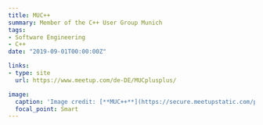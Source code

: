 ```yaml
---
title: MUC++
summary: Member of the C++ User Group Munich
tags:
- Software Engineering
- C++
date: "2019-09-01T00:00:00Z"

links:
- type: site
  url: https://www.meetup.com/de-DE/MUCplusplus/

image:
  caption: 'Image credit: [**MUC++**](https://secure.meetupstatic.com/photos/event/6/6/8/2/600_486866242.jpeg)'
  focal_point: Smart
---
```

